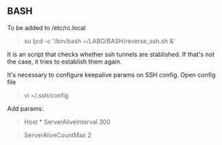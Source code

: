 ## BASH

To be added to /etc/rc.local
>su ljcd -c '/bin/bash ~/LABO/BASH/reverse_ssh.sh &'

It is an script that checks whether ssh tunnels are stablished.
If that's not the case, it tries to establish them again.

It's necessary to configure keepalive params on SSH config.
Open config file
>vi ~/.ssh/config

Add params:

>Host *
> ServerAliveInterval 300

> ServerAliveCountMax 2

